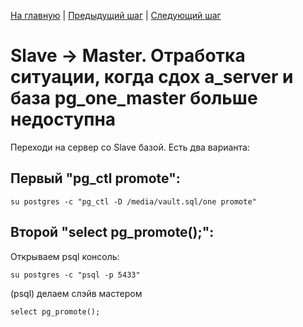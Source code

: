 [На главную](./index.md) | [Предыдущий шаг](4-step.md) | [Следующий шаг](6-step.md)

# Slave -> Master. Отработка ситуации, когда сдох **a_server** и база **pg_one_master** больше недоступна

Переходи на сервер со Slave базой. Есть два варианта:

## Первый "pg_ctl promote":

```
su postgres -c "pg_ctl -D /media/vault.sql/one promote"
```

## Второй "select pg_promote();":

Открываем psql консоль:

```
su postgres -c "psql -p 5433"
```

(psql) делаем слэйв мастером

```
select pg_promote();
```
